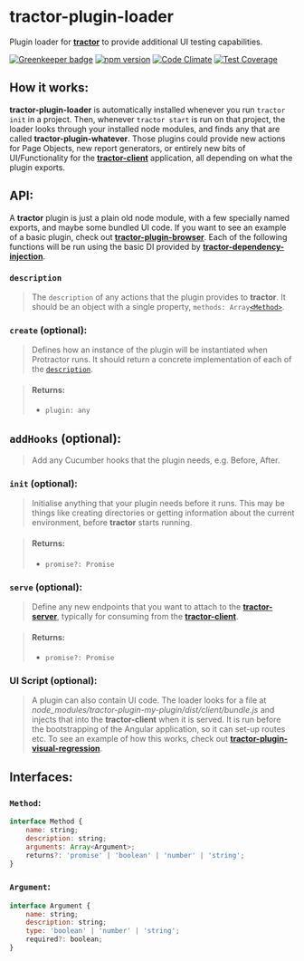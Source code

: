 # tractor-plugin-loader

Plugin loader for [**tractor**](https://github.com/TradeMe/tractor) to provide additional UI testing capabilities.

[![Greenkeeper badge](https://badges.greenkeeper.io/phenomnomnominal/tractor-plugin-loader.svg)](https://greenkeeper.io/)
[![npm version](https://img.shields.io/npm/v/tractor-plugin-loader.svg)](https://www.npmjs.com/package/tractor-plugin-loader)
[![Code Climate](https://codeclimate.com/github/phenomnomnominal/tractor-plugin-loader/badges/gpa.svg)](https://codeclimate.com/github/phenomnomnominal/tractor-plugin-loader)
[![Test Coverage](https://codeclimate.com/github/phenomnomnominal/tractor-plugin-loader/badges/coverage.svg)](https://codeclimate.com/github/phenomnomnominal/tractor-plugin-loader/coverage)

## How it works:

**tractor-plugin-loader** is automatically installed whenever you run `tractor init` in a project. Then, whenever `tractor start` is run on that project, the loader looks through your installed node modules, and finds any that are called **tractor-plugin-whatever**. Those plugins could provide new actions for Page Objects, new report generators, or entirely new bits of UI/Functionality for the [**tractor-client**](https://github.com/phenomnomnominal/tractor-client) application, all depending on what the plugin exports.

## API:

A **tractor** plugin is just a plain old node module, with a few specially named exports, and maybe some bundled UI code. If you want to see an example of a basic plugin, check out [**tractor-plugin-browser**](https://github.com/phenomnomnominal/tractor-plugin-browser). Each of the following functions will be run using the basic DI provided by [**tractor-dependency-injection**](https://github.com/phenomnomnominal/tractor-dependency-injection).

### `description`

> The `description` of any actions that the plugin provides to **tractor**. It should be an object with a single property, `methods: Array`[`<Method>`](https://github.com/phenomnomnominal/tractor-plugin-loader#method).

### `create` (optional):

> Defines how an instance of the plugin will be instantiated when Protractor runs. It should return a concrete implementation of each of the [`description`](https://github.com/phenomnomnominal/tractor-plugin-loader#description-required).

> #### Returns:
> * `plugin: any`

## `addHooks` (optional):

> Add any Cucumber hooks that the plugin needs, e.g. Before, After.

### `init` (optional):

> Initialise anything that your plugin needs before it runs. This may be things like creating directories or getting information about the current environment, before **tractor** starts running.

> #### Returns:
> * `promise?: Promise`

### `serve` (optional):

> Define any new endpoints that you want to attach to the [**tractor-server**](https://github.com/phenomnomnominal/tractor-server), typically for consuming from the [**tractor-client**](https://github.com/phenomnomnominal/tractor-client).

> #### Returns:
> * `promise?: Promise`

### UI Script (optional):

> A plugin can also contain UI code. The loader looks for a file at *node_modules/tractor-plugin-my-plugin/dist/client/bundle.js* and injects that into the **tractor-client** when it is served. It is run before the bootstrapping of the Angular application, so it can set-up routes etc. To see an example of how this works, check out [**tractor-plugin-visual-regression**](https://github.com/phenomnomnominal/tractor-plugin-visual-regression).

## Interfaces:

### `Method`:

```javascript
interface Method {
    name: string;
    description: string;
    arguments: Array<Argument>;
    returns?: 'promise' | 'boolean' | 'number' | 'string';
}
```

### `Argument`:

```javascript
interface Argument {
    name: string;
    description: string;
    type: 'boolean' | 'number' | 'string';
    required?: boolean;
}
```
